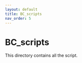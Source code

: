 ```yaml
---
layout: default
title: BC_scripts
nav_order: 5
---
```

# BC_scripts
This directory contains all the script.
